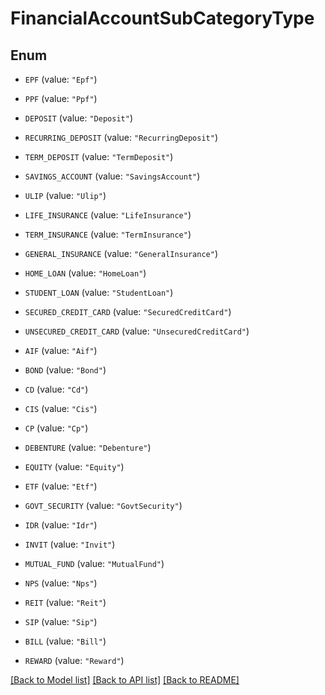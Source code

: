 # FinancialAccountSubCategoryType

## Enum


* `EPF` (value: `"Epf"`)

* `PPF` (value: `"Ppf"`)

* `DEPOSIT` (value: `"Deposit"`)

* `RECURRING_DEPOSIT` (value: `"RecurringDeposit"`)

* `TERM_DEPOSIT` (value: `"TermDeposit"`)

* `SAVINGS_ACCOUNT` (value: `"SavingsAccount"`)

* `ULIP` (value: `"Ulip"`)

* `LIFE_INSURANCE` (value: `"LifeInsurance"`)

* `TERM_INSURANCE` (value: `"TermInsurance"`)

* `GENERAL_INSURANCE` (value: `"GeneralInsurance"`)

* `HOME_LOAN` (value: `"HomeLoan"`)

* `STUDENT_LOAN` (value: `"StudentLoan"`)

* `SECURED_CREDIT_CARD` (value: `"SecuredCreditCard"`)

* `UNSECURED_CREDIT_CARD` (value: `"UnsecuredCreditCard"`)

* `AIF` (value: `"Aif"`)

* `BOND` (value: `"Bond"`)

* `CD` (value: `"Cd"`)

* `CIS` (value: `"Cis"`)

* `CP` (value: `"Cp"`)

* `DEBENTURE` (value: `"Debenture"`)

* `EQUITY` (value: `"Equity"`)

* `ETF` (value: `"Etf"`)

* `GOVT_SECURITY` (value: `"GovtSecurity"`)

* `IDR` (value: `"Idr"`)

* `INVIT` (value: `"Invit"`)

* `MUTUAL_FUND` (value: `"MutualFund"`)

* `NPS` (value: `"Nps"`)

* `REIT` (value: `"Reit"`)

* `SIP` (value: `"Sip"`)

* `BILL` (value: `"Bill"`)

* `REWARD` (value: `"Reward"`)


[[Back to Model list]](../README.md#documentation-for-models) [[Back to API list]](../README.md#documentation-for-api-endpoints) [[Back to README]](../README.md)


